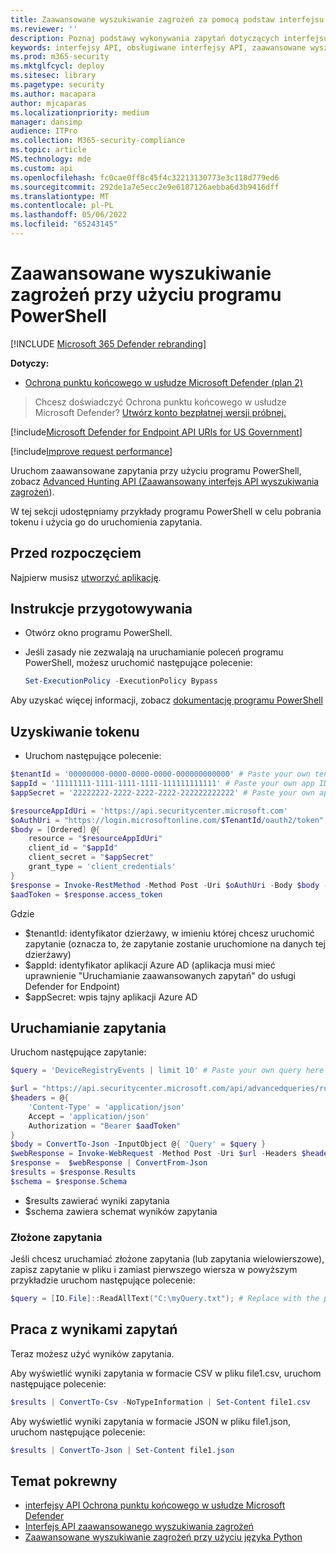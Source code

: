 ```yaml
---
title: Zaawansowane wyszukiwanie zagrożeń za pomocą podstaw interfejsu API programu PowerShell
ms.reviewer: ''
description: Poznaj podstawy wykonywania zapytań dotyczących interfejsu API Ochrona punktu końcowego w usłudze Microsoft Defender przy użyciu programu PowerShell.
keywords: interfejsy API, obsługiwane interfejsy API, zaawansowane wyszukiwanie zagrożeń, zapytania
ms.prod: m365-security
ms.mktglfcycl: deploy
ms.sitesec: library
ms.pagetype: security
ms.author: macapara
author: mjcaparas
ms.localizationpriority: medium
manager: dansimp
audience: ITPro
ms.collection: M365-security-compliance
ms.topic: article
MS.technology: mde
ms.custom: api
ms.openlocfilehash: fc0cae0ff8c45f4c32213130773e3c118d779ed6
ms.sourcegitcommit: 292de1a7e5ecc2e9e6187126aebba6d3b9416dff
ms.translationtype: MT
ms.contentlocale: pl-PL
ms.lasthandoff: 05/06/2022
ms.locfileid: "65243145"
---
```

# <a name="advanced-hunting-using-powershell"></a>Zaawansowane wyszukiwanie zagrożeń przy użyciu programu PowerShell

[!INCLUDE [Microsoft 365 Defender rebranding](../../includes/microsoft-defender.md)]

**Dotyczy:** 
- [Ochrona punktu końcowego w usłudze Microsoft Defender (plan 2)](https://go.microsoft.com/fwlink/p/?linkid=2154037) 

> Chcesz doświadczyć Ochrona punktu końcowego w usłudze Microsoft Defender? [Utwórz konto bezpłatnej wersji próbnej.](https://signup.microsoft.com/create-account/signup?products=7f379fee-c4f9-4278-b0a1-e4c8c2fcdf7e&ru=https://aka.ms/MDEp2OpenTrial?ocid=docs-wdatp-exposedapis-abovefoldlink)

[!include[Microsoft Defender for Endpoint API URIs for US Government](../../includes/microsoft-defender-api-usgov.md)]

[!include[Improve request performance](../../includes/improve-request-performance.md)]

Uruchom zaawansowane zapytania przy użyciu programu PowerShell, zobacz [Advanced Hunting API (Zaawansowany interfejs API wyszukiwania zagrożeń](run-advanced-query-api.md)).

W tej sekcji udostępniamy przykłady programu PowerShell w celu pobrania tokenu i użycia go do uruchomienia zapytania.

## <a name="before-you-begin"></a>Przed rozpoczęciem
Najpierw musisz [utworzyć aplikację](apis-intro.md).

## <a name="preparation-instructions"></a>Instrukcje przygotowywania

- Otwórz okno programu PowerShell.

- Jeśli zasady nie zezwalają na uruchamianie poleceń programu PowerShell, możesz uruchomić następujące polecenie:

  ```powershell
  Set-ExecutionPolicy -ExecutionPolicy Bypass
  ```

Aby uzyskać więcej informacji, zobacz [dokumentację programu PowerShell](/powershell/module/microsoft.powershell.security/set-executionpolicy)

## <a name="get-token"></a>Uzyskiwanie tokenu

- Uruchom następujące polecenie:

```powershell
$tenantId = '00000000-0000-0000-0000-000000000000' # Paste your own tenant ID here
$appId = '11111111-1111-1111-1111-111111111111' # Paste your own app ID here
$appSecret = '22222222-2222-2222-2222-222222222222' # Paste your own app secret here

$resourceAppIdUri = 'https://api.securitycenter.microsoft.com'
$oAuthUri = "https://login.microsoftonline.com/$TenantId/oauth2/token"
$body = [Ordered] @{
    resource = "$resourceAppIdUri"
    client_id = "$appId"
    client_secret = "$appSecret"
    grant_type = 'client_credentials'
}
$response = Invoke-RestMethod -Method Post -Uri $oAuthUri -Body $body -ErrorAction Stop
$aadToken = $response.access_token
```

Gdzie
- $tenantId: identyfikator dzierżawy, w imieniu której chcesz uruchomić zapytanie (oznacza to, że zapytanie zostanie uruchomione na danych tej dzierżawy)
- $appId: identyfikator aplikacji Azure AD (aplikacja musi mieć uprawnienie "Uruchamianie zaawansowanych zapytań" do usługi Defender for Endpoint)
- $appSecret: wpis tajny aplikacji Azure AD

## <a name="run-query"></a>Uruchamianie zapytania

Uruchom następujące zapytanie:

```powershell
$query = 'DeviceRegistryEvents | limit 10' # Paste your own query here

$url = "https://api.securitycenter.microsoft.com/api/advancedqueries/run"
$headers = @{ 
    'Content-Type' = 'application/json'
    Accept = 'application/json'
    Authorization = "Bearer $aadToken" 
}
$body = ConvertTo-Json -InputObject @{ 'Query' = $query }
$webResponse = Invoke-WebRequest -Method Post -Uri $url -Headers $headers -Body $body -ErrorAction Stop
$response =  $webResponse | ConvertFrom-Json
$results = $response.Results
$schema = $response.Schema
```

- $results zawierać wyniki zapytania
- $schema zawiera schemat wyników zapytania

### <a name="complex-queries"></a>Złożone zapytania

Jeśli chcesz uruchamiać złożone zapytania (lub zapytania wielowierszowe), zapisz zapytanie w pliku i zamiast pierwszego wiersza w powyższym przykładzie uruchom następujące polecenie:

```powershell
$query = [IO.File]::ReadAllText("C:\myQuery.txt"); # Replace with the path to your file
```

## <a name="work-with-query-results"></a>Praca z wynikami zapytań

Teraz możesz użyć wyników zapytania.

Aby wyświetlić wyniki zapytania w formacie CSV w pliku file1.csv, uruchom następujące polecenie:

```powershell
$results | ConvertTo-Csv -NoTypeInformation | Set-Content file1.csv
```

Aby wyświetlić wyniki zapytania w formacie JSON w pliku file1.json, uruchom następujące polecenie:

```powershell
$results | ConvertTo-Json | Set-Content file1.json
```


## <a name="related-topic"></a>Temat pokrewny
- [interfejsy API Ochrona punktu końcowego w usłudze Microsoft Defender](apis-intro.md)
- [Interfejs API zaawansowanego wyszukiwania zagrożeń](run-advanced-query-api.md)
- [Zaawansowane wyszukiwanie zagrożeń przy użyciu języka Python](run-advanced-query-sample-python.md)
